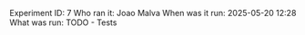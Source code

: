 Experiment ID: 7
Who ran it: Joao Malva
When was it run: 2025-05-20 12:28
What was run: TODO - Tests
